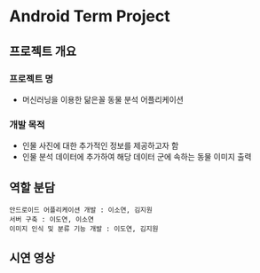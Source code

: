 # Android Term Project
## 프로젝트 개요  
### 프로젝트 명  
- 머신러닝을 이용한 닮은꼴 동물 분석 어플리케이션  
  
### 개발 목적  
- 인물 사진에 대한 추가적인 정보를 제공하고자 함  
- 인물 분석 데이터에 추가하여 해당 데이터 군에 속하는 동물 이미지 출력  

## 역할 분담  
```
안드로이드 어플리케이션 개발 : 이소연, 김지원  
서버 구축 : 이도연, 이소연  
이미지 인식 및 분류 기능 개발 : 이도연, 김지원    
```
## 시연 영상  

